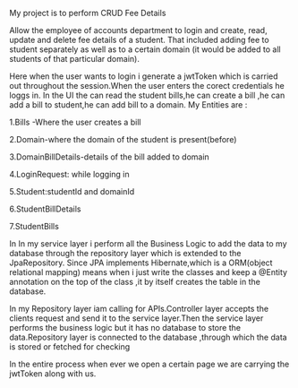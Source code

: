 My project is to perform CRUD Fee Details 


Allow the employee of accounts department to login and create, read, update and delete fee 
details of a student. That included adding fee to student separately as well as to a certain domain 
(it would be added to all students of that particular domain).


Here when the user wants to login i generate a jwtToken which is carried out throughout the session.When the user enters the corect credentials he loggs in.
In the UI the can read the student bills,he can create a bill ,he can add a bill to student,he can add bill to a domain.
My Entities are :

1.Bills -Where the user creates a bill

2.Domain-where the domain of the student is present(before)

3.DomainBillDetails-details of the bill added to domain

4.LoginRequest: while logging in

5.Student:studentId and domainId

6.StudentBillDetails

7.StudentBills



In In my service layer i perform all the Business Logic to add the data to my database through the repository layer which is extended to the JpaRepository. Since JPA implements Hibernate,which is a ORM(object relational mapping) means when i just write the classes and keep a @Entity annotation on the top of the class ,it by itself creates the table in the database. 

In my Repository layer iam calling for APIs.Controller layer accepts the clients request and send it to the service layer.Then the service layer performs the business logic but it has no database to store the data.Repository layer is connected to the database ,through which the data is stored or fetched for checking 


In the entire process when ever we open a certain page we are carrying the jwtToken along with us.



